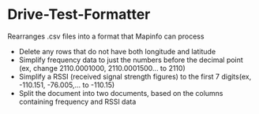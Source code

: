 # Drive-Test-Formatter
Rearranges .csv files into a format that Mapinfo can process

* Delete any rows that do not have both longitude and latitude
* Simplify frequency data to just the numbers before the decimal point (ex, change 2110.0001000, 2110.0001500... to 2110)
* Simplify a RSSI (received signal strength figures) to the first 7 digits(ex, -110.151, -76.005,... to -110.15)
* Split the document into two documents, based on the columns containing frequency and RSSI data
